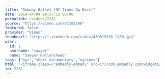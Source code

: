 ```yaml
---
title: "Subway Ballet (NY Times Op-Docs)"
date: 2014-04-04 19:57:52 00:00
permalink: /videos/2261
source: "https://vimeo.com/67182346"
featured: false
provider: "Vimeo"
thumbnail: "http://i.vimeocdn.com/video/439015198_1280.jpg"
user:
  id: 1
  username: "sawyer"
  name: "Sawyer Hollenshead"
tags: ["nyc","short documentary","nytimes"]
html: "<iframe class=\"embedly-embed\" src=\"//cdn.embedly.com/widgets/media.html?src=http%3A%2F%2Fplayer.vimeo.com%2Fvideo%2F67182346&wmode=transparent&src_secure=1&url=http%3A%2F%2Fvimeo.com%2F67182346&image=http%3A%2F%2Fi.vimeocdn.com%2Fvideo%2F439015198_1280.jpg&key=daaebf4d9cdd46779200162d0ca86e20&type=text%2Fhtml&schema=vimeo\" width=\"1920\" height=\"1080\" scrolling=\"no\" frameborder=\"0\" allowfullscreen></iframe>"
id: 2261
---
```


